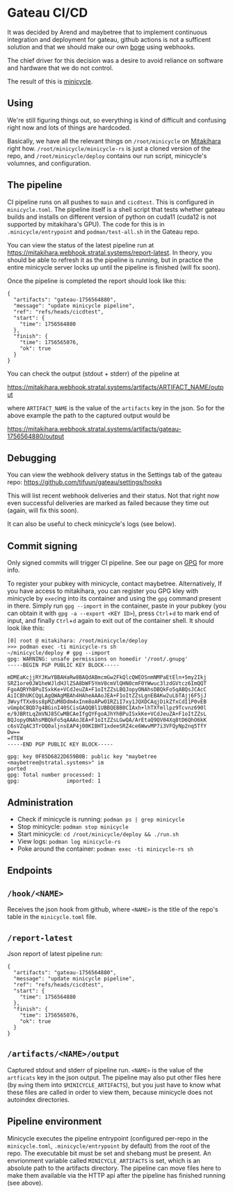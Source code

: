 # Gateau CI/CD

It was decided by Arend and maybetree
that to implement continuous integration and deployment for gateau,
github actions is not a sufficent solution and that we should make our own
[boge](bodge.md) using webhooks.

The chief driver for this decision was a desire to avoid reliance on
software and hardware that we do not control.

The result of this is [minicycle](minicycle.md).

## Using

We're still figuring things out,
so everything is kind of difficult and confusing right now
and lots of things are hardcoded.

Basically, we have all the relevant things on `/root/minicycle`
on [Mitakihara](mitakihara.md) right how.
`/root/minicycle/minicycle-rs` is just a cloned version of the repo,
and `/root/minicycle/deploy` contains our run script,
minicycle's volumnes,
and configuration.

## The pipeline

CI pipeline runs on all pushes to `main` and `cicdtest`.
This is configured in `minicycle.toml`.
The pipeline itself is a shell script that tests whether gateau
builds and installs on different version of python
on cuda11 (cuda12 is not supported by mitakihara's GPU).
The code for this is in `.minicycle/entrypoint` and `podman/test-all.sh`
in the Gateau repo.

You can view the status of the latest pipeline run
at <https://mitakihara.webhook.stratal.systems/report-latest>.
In theory, you should be able to refresh it as the pipeline is running,
but in practice the entire minicycle server locks up until
the pipeline is finished (will fix soon).

Once the pipeline is completed the report should look like this:

```
{
  "artifacts": "gateau-1756564880",
  "message": "update minicycle pipeline",
  "ref": "refs/heads/cicdtest",
  "start": {
    "time": 1756564880
  },
  "finish": {
    "time": 1756565076,
    "ok": true
  }
}
```

You can check the output (stdout + stderr) of the pipeline at

<https://mitakihara.webhook.stratal.systems/artifacts/ARTIFACT_NAME/output>

where `ARTIFACT_NAME` is the value of the `artifacts` key in the json.
So for the above example the path to the captured output would be

<https://mitakihara.webhook.stratal.systems/artifacts/gateau-1756564880/output>


## Debugging

You can view the webhook delivery status in the Settings tab of
the gateau repo: <https://github.com/tifuun/gateau/settings/hooks>

This will list recent webhook deliveries and their status.
Not that right now even successful deliveries are marked
as failed because they time out (again, will fix this soon).

It can also be useful to check minicycle's logs (see below).

## Commit signing

Only signed commits will trigger CI pipeline.
See our page on [GPG](gpg.md) for more info.

To register your pubkey with minicycle,
contact maybetree.
Alternatively,
If you have access to mitakihara,
you can register you GPG kley with minicycle by
`exec`ing into its container and using the `gpg` command present in there.
Simply run `gpg --import` in the container,
paste in your pubkey (you can obtain it with
`gpg -a --export <KEY ID>`),
press `Ctrl`+`d` to mark end of input, and finally `Ctrl`+`d` again
to exit out of the container shell.
It should look like this:

```
[0] root @ mitakihara: /root/minicycle/deploy
>>> podman exec -ti minicycle-rs sh
~/minicycle/deploy # gpg --import
gpg: WARNING: unsafe permissions on homedir '/root/.gnupg'
-----BEGIN PGP PUBLIC KEY BLOCK-----

mDMEaKcjjRYJKwYBBAHaRw8BAQdABmcmGw2FkQlcQWEOSnmNMPaEtEln+5my2Ikj
SRZ1ore0JW1heWJldHJlZSA8bWF5YmV0cmVlQHN0cmF0YWwuc3lzdGVtcz6ImQQT
FgoAQRYhBPuISxkKe+VCdJeuZA+F1oItZZsLBQJopyONAhsDBQkFo5qABQsJCAcC
AiICBhUKCQgLAgQWAgMBAh4HAheAAAoJEA+F1oItZZsLgnEBAKw2uLbTAjj6F5jJ
3WvyfTXx0ss8pMZuM8Ddm4xInm8oAPwO1RZiI7xy1JQXDCAqjDikZfxCdI1P0vEB
vGmpbCBQD7g4BGinI40SCisGAQQBl1UBBQEBB0CIAxh+lhTXfmllpz9Tcvnz690l
e/9JBRtLqZmVNJ85CwMBCAeIfgQYFgoAJhYhBPuISxkKe+VCdJeuZA+F1oItZZsL
BQJopyONAhsMBQkFo5qAAAoJEA+F1oItZZsLGwQA/ArEtaQ9QV04Xq8tD6QhO6kK
c6sVZqAC3TrOQ0aljnsEAP4j00KIBHT1xdeeSRZ4ce6WwvMP7i3VFQyNp2nq5TfY
Dw==
=fTEW
-----END PGP PUBLIC KEY BLOCK-----

gpg: key 0F85D6822D659B0B: public key "maybetree <maybetree@stratal.systems>" im
ported
gpg: Total number processed: 1
gpg:               imported: 1
```



## Administration

- Check if minicycle is running: `podman ps | grep minicycle`
- Stop minicycle: `podman stop minicycle`
- Start minicycle: `cd /root/minicycle/deploy && ./run.sh`
- View logs: `podman log minicycle-rs`
- Poke around the container: `podman exec -ti minicycle-rs sh`

## Endpoints

## `/hook/<NAME>`
Receives the json hook from github,
where `<NAME>` is the title of the repo's table in the `minicycle.toml`
file.

## `/report-latest`
Json report of latest pipeline run:

```
{
  "artifacts": "gateau-1756564880",
  "message": "update minicycle pipeline",
  "ref": "refs/heads/cicdtest",
  "start": {
    "time": 1756564880
  },
  "finish": {
    "time": 1756565076,
    "ok": true
  }
}
```

## `/artifacts/<NAME>/output`
Captured stdout and stderr of pipeline run.
`<NAME>` is the value of the `artficats` key in the json output.
The pipeline may also put other files here
(by `mv`ing them into `$MINICYCLE_ARTIFACTS`),
but you just have to know what these files are called in
order to view them,
because minicycle does not autoindex directories.

## Pipeline environment

Minicycle executes the pipeline entrypoint
(configured per-repo in the `minicycle.toml`,
`.minicycle/entrypoint` by default)
from the root of the repo.
The executable bit must be set and shebang must be present.
An envrionment variable called `MINICYCLE_ARTIFACTS`
is set,
which is an absolute path to the artifacts directory.
The pipeline can move files here to make them available
via the HTTP api
after the pipeline has finished running (see above).

